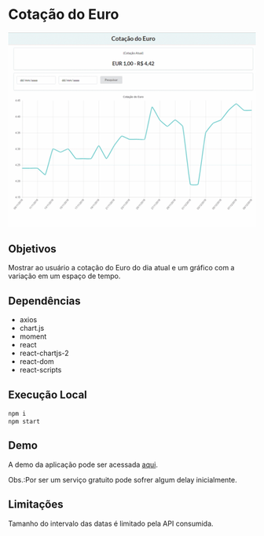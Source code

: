 # Cotação do Euro

![](https://github.com/diego-augusto/euro-app/blob/master/screenshots/animation.gif)

## Objetivos

Mostrar ao usuário a cotação do Euro do dia atual e um gráfico com a variação em um espaço de tempo.

## Dependências

* axios
* chart.js
* moment
* react
* react-chartjs-2
* react-dom
* react-scripts

## Execução Local

```
npm i
npm start
```

## Demo

A demo da aplicação pode ser acessada [aqui](https://euro-app.glitch.me/).

Obs.:Por ser um serviço gratuito pode sofrer algum delay inicialmente.

## Limitações

Tamanho do intervalo das datas é limitado pela API consumida.
